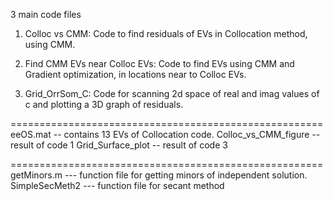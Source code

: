 3 main code files

1) Colloc vs CMM:
	Code to find residuals of EVs in Collocation method, using CMM.

2) Find CMM EVs near Colloc EVs:
	Code to find EVs using CMM and Gradient optimization, in locations near to Colloc EVs.

3) Grid_OrrSom_C:
	Code for scanning 2d space of real and imag values of c and plotting a 3D graph of residuals.

======================================================
eeOS.mat -- contains 13 EVs of Collocation code.
Colloc_vs_CMM_figure -- result of code 1
Grid_Surface_plot -- result of code 3

======================================================
getMinors.m --- function file for getting minors of independent solution.
SimpleSecMeth2 --- function file for secant method